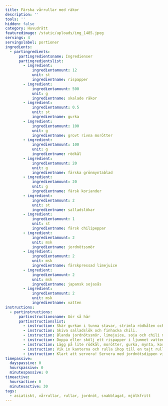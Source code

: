 ```yaml
---
title: Färska vårrullar med räkor
description: ''
tools: ''
hidden: false
category: Huvudrätt
featuredimage: /static/uploads/img_1485.jpeg
servings: 4
servingslabel: portioner
ingredients:
  - partingredients:
      partingredientsname: Ingredienser
      partingredientslist:
        - ingredient:
            ingredientamount: 12
            unit: st
            ingredientname: rispapper
        - ingredient:
            ingredientamount: 500
            unit: g
            ingredientname: skalade räkor
        - ingredient:
            ingredientamount: 0.5
            unit: st
            ingredientname: gurka
        - ingredient:
            ingredientamount: 100
            unit: g
            ingredientname: grovt rivna morötter
        - ingredient:
            ingredientamount: 100
            unit: g
            ingredientname: rödkål
        - ingredient:
            ingredientamount: 20
            unit: g
            ingredientname: färska grönmyntablad
        - ingredient:
            ingredientamount: 20
            unit: g
            ingredientname: färsk koriander
        - ingredient:
            ingredientamount: 2
            unit: st
            ingredientname: salladslökar
        - ingredient:
            ingredientamount: 1
            unit: st
            ingredientname: färsk chilipeppar
        - ingredient:
            ingredientamount: 2
            unit: msk
            ingredientname: jordnötssmör
        - ingredient:
            ingredientamount: 2
            unit: msk
            ingredientname: färskpressad limejuice
        - ingredient:
            ingredientamount: 2
            unit: msk
            ingredientname: japansk sojasås
        - ingredient:
            ingredientamount: 2
            unit: msk
            ingredientname: vatten
instructions:
  - partinstructions:
      partinstructionsname: Gör så här
      partinstructionslist:
        - instruction: Skär gurkan i tunna stavar, strimla rödkålen och riv morötterna grovt.
        - instruction: Skiva salladslök och finhacka chili.
        - instruction: Blanda jordnötssmör, limejuice, soja och chili med vatten till en slät dipp.
        - instruction: Doppa eller skölj ett rispapper i ljummet vatten i ca. 15 sekunder, tills det mjuknar. Lägg rispappret på en ren skärbräda.
        - instruction: Lägg på lite rödkål, morötter, gurka, mynta, koriander, salladslök och räkor.
        - instruction: Vik in kanterna och rulla ihop till en tajt rulle. Upprepa med resten av ingredienserna.
        - instruction: Klart att servera! Servera med jordnötsdippen vid sidan.
timepassive:
  dayspassive: 0
  hourspassive: 0
  minutespassive: 0
timeactive:
  hoursactive: 0
  minutesactive: 30
tags:
  - asiatiskt, vårrullar, rullar, jordnöt, snabblagat, mjölkfritt
---
```

